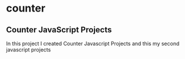 # counter

<h2> Counter JavaScript Projects </h2>


In this project I created Counter Javascript Projects
and this my second javascript projects
